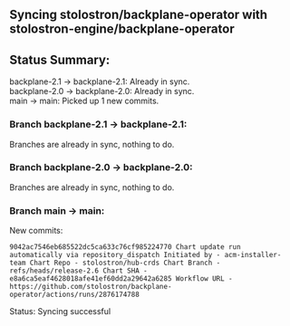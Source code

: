 ## Syncing stolostron/backplane-operator with stolostron-engine/backplane-operator

## Status Summary:

backplane-2.1 -> backplane-2.1: Already in sync.  
backplane-2.0 -> backplane-2.0: Already in sync.  
main -> main: Picked up 1 new commits.  

### Branch backplane-2.1 -> backplane-2.1:

Branches are already in sync, nothing to do.

### Branch backplane-2.0 -> backplane-2.0:

Branches are already in sync, nothing to do.

### Branch main -> main:

New commits:

```
9042ac7546eb685522dc5ca633c76cf985224770 Chart update run automatically via repository_dispatch Initiated by - acm-installer-team Chart Repo - stolostron/hub-crds Chart Branch - refs/heads/release-2.6 Chart SHA - e8a6ca5eaf4628018afe41ef60dd2a29642a6285 Workflow URL - https://github.com/stolostron/backplane-operator/actions/runs/2876174788
```

Status: Syncing successful
